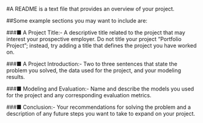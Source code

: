 #A README is a text file that provides an overview of your project.

##Some example sections you may want to include are:

###■ A Project Title:- A descriptive title related to the project that may
interest your prospective employer. Do not title your project
“Portfolio Project”; instead, try adding a title that defines the
project you have worked on.

###■ A Project Introduction:- Two to three sentences that state the
problem you solved, the data used for the project, and your
modeling results.

###■ Modeling and Evaluation:- Name and describe the models you
used for the project and any corresponding evaluation metrics.

###■ Conclusion:- Your recommendations for solving the problem and a
description of any future steps you want to take to expand on your
project.
